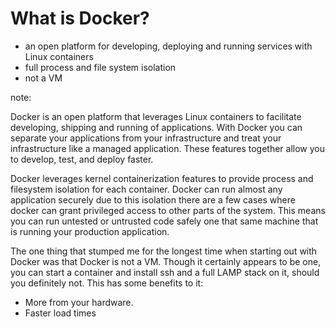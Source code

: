 # What is Docker?

* an open platform for developing, deploying and running services with Linux containers
* full process and file system isolation
* not a VM

note:

Docker is an open platform that leverages Linux containers to facilitate developing, shipping and running of applications. With Docker you can separate your applications from your infrastructure and treat your infrastructure like a managed application. These features together allow you to develop, test, and deploy faster.

Docker leverages kernel containerization features to provide process and filesystem isolation for each container. Docker can run almost any application securely due to this isolation there are a few cases where docker can grant privileged access to other parts of the system. This means you can run untested or untrusted code safely one that same machine that is running your production application.

The one thing that stumped me for the longest time when starting out with Docker was that Docker is not a VM. Though it certainly appears to be one, you can start a container and install ssh and a full LAMP stack on it, should you definitely not. This has some benefits to it:

* More from your hardware.
* Faster load times

